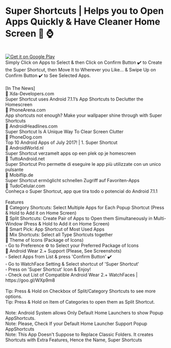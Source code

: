 # Super Shortcuts | Helps you to Open Apps Quickly & Have Cleaner Home Screen 📱 ⌚ <br />
<br />
<a href='https://play.google.com/store/apps/details?id=net.geekstools.supershortcuts&pcampaignid=MKT-Other-global-all-co-prtnr-py-PartBadge-Mar2515-1'><img alt='Get it on Google Play' src='https://play.google.com/intl/en_gb/badges/images/generic/en_badge_web_generic.png'/></a>
 <br /> 
Simply Click on Apps to Select & then Click on Confirm Button ✔️ to Create the Super Shortcut, then Move It to Wherever you Like...
& Swipe Up on Confirm Button ✔️ to See Selected Apps. <br /> 
<br/>
[In The News]<br/>
🌟 Xda-Developers.com<br/>
Super Shortcut uses Android 7.1.1’s App Shortcuts to Declutter the Homescreen<br/>
🌟 PhoneArena.com<br/>
App shortcuts not enough? Make your wallpaper shine through with Super Shortcuts<br/>
🌟 AndroidHeadlines.com<br/>
Super Shortcut Is A Unique Way To Clear Screen Clutter<br/>
🌟 PhoneDog.com<br/>
Top 10 Android Apps of July 2017! | 1. Super Shortcut<br/>
🌟 AndroidWorld.nl<br/>
Super Shortcut verzamelt apps op een plek op je homescreen<br/>
🌟 TuttoAndroid.net<br/>
Super Shortcut Pro permette di eseguire le app più utilizzate con un unico pulsante<br/>
🌟 Mobiflip.de<br/>
Super Shortcut ermöglicht schnellen Zugriff auf Favoriten-Apps<br/>
🌟 TudoCelular.com<br/>
Conheça o Super Shortcut, app que tira todo o potencial do Android 7.1.1<br/>
<br/>
Features <br /> 
🔵 Category Shortcuts: Select Multiple Apps for Each Popup Shortcut (Press & Hold to Add it on Home Screen) <br /> 
🔵 Split Shortcuts: Create Pair of Apps to Open them Simultaneously in Multi-Window (Press & Hold to Add it on Home Screen) <br /> 
🔵 Smart Pick: App Shortcut of Most Used Apps <br /> 
🔵 Mix Shortcuts: Select all Type Shortcuts together <br /> 
🔵 Theme of Icons (Package of Icons) <br /> 
▫️ Go to Preference ⚙ to Select your Preferred Package of Icons <br /> 
🔵 Android Wear 2.+ Support (Please, See Screenshots) <br /> 
▫️ Select Apps from List & press 'Confirm Button' ✔️ <br /> 
▫️ Go to WatchFace Setting & Select shortcut of 'Super Shortcut' <br /> 
▫️ Press on 'Super Shortcut' Icon & Enjoy! <br /> 
▫️ Check out List of Compatible Android Wear 2.+ WatchFaces | https://goo.gl/WXp9m8 <br /> 
 <br /> 
Tip: Press & Hold on Checkbox of Split/Category Shortcuts to see more options. <br /> 
Tip: Press & Hold on Item of Categories to open them as Split Shortcut. <br /> 
 <br /> 
Note: Android System allows Only Default Home Launchers to show Popup AppShortcuts. <br /> 
Note: Please, Check If your Default Home Launcher Support Popup AppShortcuts <br /> 
Note: This App Doesn't Suppose to Replace Classic Folders. It creates Shortcuts with Extra Features, Hence the Name, Super Shortcuts <br /> 
